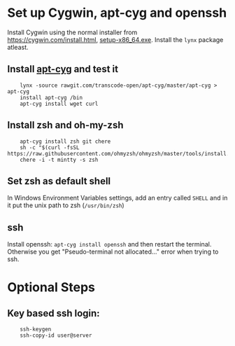 # Set up Cygwin, apt-cyg and openssh

Install Cygwin using the normal installer from https://cygwin.com/install.html, [setup-x86_64.exe](https://cygwin.com/setup-x86_64.exe). Install the `lynx` package atleast.

## Install [apt-cyg](https://github.com/transcode-open/apt-cyg) and test it
		
		lynx -source rawgit.com/transcode-open/apt-cyg/master/apt-cyg > apt-cyg
		install apt-cyg /bin
		apt-cyg install wget curl

## Install zsh and oh-my-zsh
		
		apt-cyg install zsh git chere
		sh -c "$(curl -fsSL https://raw.githubusercontent.com/ohmyzsh/ohmyzsh/master/tools/install.sh)"
		chere -i -t mintty -s zsh

## Set zsh as default shell

In Windows Environment Variables settings, add an entry called `SHELL` and in it put the unix path to zsh (`/usr/bin/zsh`)

## ssh

Install openssh: `apt-cyg install openssh` and then restart the terminal. Otherwise you get "Pseudo-terminal not allocated..." error when trying to ssh.

# Optional Steps

## Key based ssh login:

		ssh-keygen
		ssh-copy-id user@server
